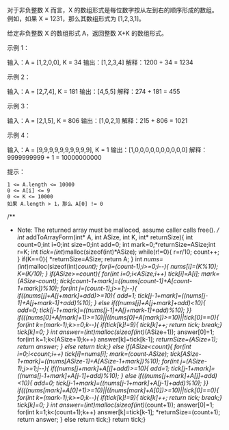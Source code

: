对于非负整数 X 而言，X 的数组形式是每位数字按从左到右的顺序形成的数组。例如，如果 X = 1231，那么其数组形式为 [1,2,3,1]。

给定非负整数 X 的数组形式 A，返回整数 X+K 的数组形式。

 

示例 1：

输入：A = [1,2,0,0], K = 34
输出：[1,2,3,4]
解释：1200 + 34 = 1234

示例 2：

输入：A = [2,7,4], K = 181
输出：[4,5,5]
解释：274 + 181 = 455

示例 3：

输入：A = [2,1,5], K = 806
输出：[1,0,2,1]
解释：215 + 806 = 1021

示例 4：

输入：A = [9,9,9,9,9,9,9,9,9,9], K = 1
输出：[1,0,0,0,0,0,0,0,0,0,0]
解释：9999999999 + 1 = 10000000000

 

提示：

    1 <= A.length <= 10000
    0 <= A[i] <= 9
    0 <= K <= 10000
    如果 A.length > 1，那么 A[0] != 0



/**
 * Note: The returned array must be malloced, assume caller calls free().
 */
int* addToArrayForm(int* A, int ASize, int K, int* returnSize){
    int count=0;int i=0;int size=0;int add=0;
    int mark=0;*returnSize=ASize;int r=K;
    int *tick=(int*)malloc(sizeof(int)*ASize);
        while(r!=0){
            r=r/10;
            count++;
        }
        if(K==0){
            *returnSize=ASize;
            return A;
        }
        int *nums=(int*)malloc(sizeof(int)*count);
        for(i=(count-1);i>=0;i--){
            nums[i]=(K%10);
            K=(K/10);
        }
        if(ASize>=count){
               for(int i=0;i<ASize;i++)
    tick[i]=A[i];
        mark=(ASize-count);
        tick[count-1+mark]=((nums[count-1]+A[count-1+mark])%10);
        for(int j=(count-1);j>=1;j--){
                if((nums[j]+A[j+mark]+add)>=10){
                add=1;
                tick[j-1+mark]=((nums[j-1]+A[j+mark-1]+add)%10);
                }
                else if((nums[j]+A[j+mark]+add)<10){
                    add=0;
                    tick[j-1+mark]=((nums[j-1]+A[j+mark-1]+add)%10);
                }}
                if(((nums[0]+A[mark]+1)>=10)||((nums[0]+A[mark])>=10)||tick[0]==0){
                    for(int k=(mark-1);k>=0;k--){
                        if(tick[k]!=9){
                        tick[k]++;
                        return tick;
                        break;}
                        tick[k]=0;
                    }
                        int *answer=(int*)malloc(sizeof(int)*(ASize+1));
                        answer[0]=1;
                        for(int k=1;k<(ASize+1);k++)
                        answer[k]=tick[k-1];
                        *returnSize=(ASize+1);
                    return answer;
                }
                else return tick;}
                else if(ASize<count){
                       for(int i=0;i<count;i++)
    tick[i]=nums[i];
                 mark=(count-ASize);
        tick[ASize-1+mark]=((nums[ASize-1]+A[ASize-1+mark])%10);
        for(int j=(ASize-1);j>=1;j--){
                if((nums[j+mark]+A[j]+add)>=10){
                add=1;
                tick[j-1+mark]=((nums[j-1+mark]+A[j-1]+add)%10);
                }
                else if((nums[j+mark]+A[j]+add)<10){
                    add=0;
                    tick[j-1+mark]=((nums[j-1+mark]+A[j-1]+add)%10);
                }}
                if(((nums[mark]+A[0]+1)>=10)||((nums[mark]+A[0])>=10)||tick[0]==0){
                    for(int k=(mark-1);k>=0;k--){
                        if(tick[k]!=9){
                        tick[k]++;
                        return tick;
                        break;}
                        tick[k]=0;
                    }
                        int *answer=(int*)malloc(sizeof(int)*(count+1));
                        answer[0]=1;
                        for(int k=1;k<(count+1);k++)
                        answer[k]=tick[k-1];
                        *returnSize=(count+1);
                    return answer;
                }
                else 
                return tick;}
                return tick;}
